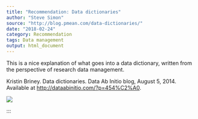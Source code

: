 ```yaml
---
title: "Recommendation: Data dictionaries"
author: "Steve Simon"
source: "http://blog.pmean.com/data-dictionaries/"
date: "2018-02-24"
category: Recommendation
tags: Data management
output: html_document
---
```


This is a nice explanation of what goes into a data dictionary, written
from the perspective of research data management.

<!---More--->

Kristin Briney. Data dictionaries. Data Ab Initio blog, August 5, 2014.
Available at <http://dataabinitio.com/?p=454%C2%A0>.

![](../../images/data-dictionaries01.png)


:::

